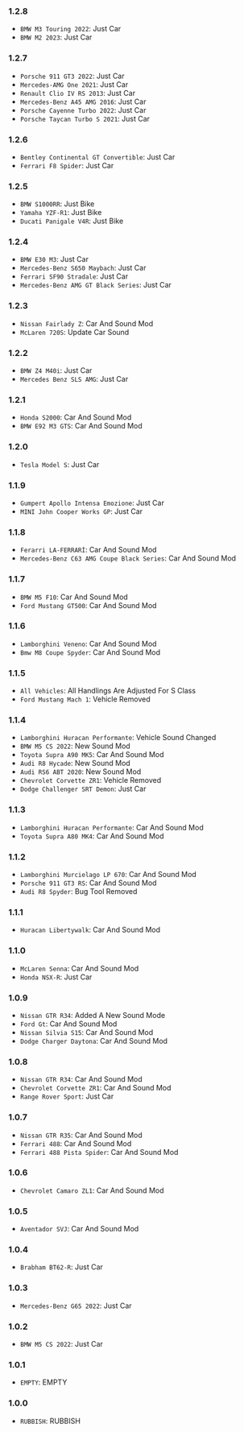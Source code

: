 ### 1.2.8
- `BMW M3 Touring 2022`: Just Car
- `BMW M2 2023`: Just Car

### 1.2.7
- `Porsche 911 GT3 2022`: Just Car
- `Mercedes-AMG One 2021`: Just Car
- `Renault Clio IV RS 2013`: Just Car
- `Mercedes-Benz A45 AMG 2016`: Just Car
- `Porsche Cayenne Turbo 2022`: Just Car
- `Porsche Taycan Turbo S 2021`: Just Car


### 1.2.6
- `Bentley Continental GT Convertible`: Just Car
- `Ferrari F8 Spider`: Just Car


### 1.2.5
- `BMW S1000RR`: Just Bike
- `Yamaha YZF-R1`: Just Bike
- `Ducati Panigale V4R`: Just Bike

### 1.2.4
- `BMW E30 M3`: Just Car
- `Mercedes-Benz S650 Maybach`: Just Car
- `Ferrari SF90 Stradale`: Just Car
- `Mercedes-Benz AMG GT Black Series`: Just Car

### 1.2.3
- `Nissan Fairlady Z`: Car And Sound Mod
- `McLaren 720S`: Update Car Sound

### 1.2.2
- `BMW Z4 M40i`: Just Car
- `Mercedes Benz SLS AMG`: Just Car

### 1.2.1
- `Honda S2000`: Car And Sound Mod
- `BMW E92 M3 GTS`: Car And Sound Mod

### 1.2.0
- `Tesla Model S`: Just Car

### 1.1.9
- `Gumpert Apollo Intensa Emozione`: Just Car
- `MINI John Cooper Works GP`: Just Car

### 1.1.8
- `Ferarri LA-FERRARİ`: Car And Sound Mod
- `Mercedes-Benz C63 AMG Coupe Black Series`: Car And Sound Mod

### 1.1.7
- `BMW M5 F10`: Car And Sound Mod
- `Ford Mustang GT500`: Car And Sound Mod

### 1.1.6
- `Lamborghini Veneno`: Car And Sound Mod
- `Bmw M8 Coupe Spyder`: Car And Sound Mod

### 1.1.5
- `All Vehicles`: All Handlings Are Adjusted For S Class
- `Ford Mustang Mach 1`: Vehicle Removed

### 1.1.4
- `Lamborghini Huracan Performante`: Vehicle Sound Changed
- `BMW M5 CS 2022`: New Sound Mod
- `Toyota Supra A90 MK5`: Car And Sound Mod
- `Audi R8 Hycade`: New Sound Mod
- `Audi RS6 ABT 2020`: New Sound Mod
- `Chevrolet Corvette ZR1`: Vehicle Removed
- `Dodge Challenger SRT Demon`: Just Car

### 1.1.3
- `Lamborghini Huracan Performante`: Car And Sound Mod
- `Toyota Supra A80 MK4`: Car And Sound Mod

### 1.1.2
- `Lamborghini Murcielago LP 670`: Car And Sound Mod
- `Porsche 911 GT3 RS`: Car And Sound Mod
- `Audi R8 Spyder`: Bug Tool Removed 

### 1.1.1
- `Huracan Libertywalk`: Car And Sound Mod

### 1.1.0
- `McLaren Senna`: Car And Sound Mod
- `Honda NSX-R`: Just Car

### 1.0.9
- `Nissan GTR R34`: Added A New Sound Mode
- `Ford Gt`: Car And Sound Mod
- `Nissan Silvia S15`: Car And Sound Mod
- `Dodge Charger Daytona`: Car And Sound Mod

### 1.0.8
- `Nissan GTR R34`: Car And Sound Mod
- `Chevrolet Corvette ZR1`: Car And Sound Mod
- `Range Rover Sport`: Just Car

### 1.0.7
- `Nissan GTR R35`: Car And Sound Mod
- `Ferrari 488`: Car And Sound Mod
- `Ferrari 488 Pista Spider`: Car And Sound Mod

### 1.0.6
- `Chevrolet Camaro ZL1`: Car And Sound Mod

### 1.0.5
- `Aventador SVJ`: Car And Sound Mod

### 1.0.4
- `Brabham BT62-R`: Just Car

### 1.0.3
- `Mercedes-Benz G65 2022`: Just Car

### 1.0.2
- `BMW M5 CS 2022`: Just Car

### 1.0.1
- `EMPTY`: EMPTY

### 1.0.0
- `RUBBISH`: RUBBISH
